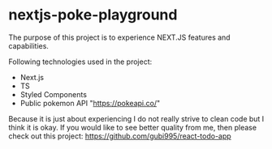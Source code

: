# nextjs-poke-playground

The purpose of this project is to experience NEXT.JS features and capabilities.

Following technologies used in the project:

- Next.js
- TS
- Styled Components
- Public pokemon API "https://pokeapi.co/"

Because it is just about experiencing I do not really strive to clean code but I think it is okay.
If you would like to see better quality from me, then please check out this project:
https://github.com/gubi995/react-todo-app
